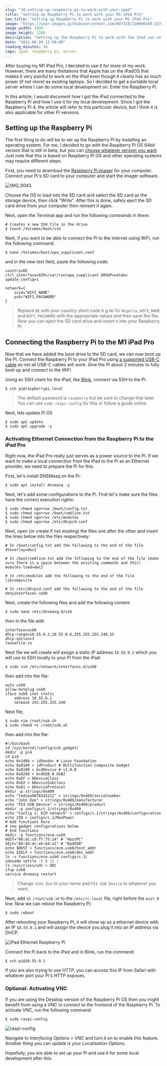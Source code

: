 ```yaml
---
slug: "10-setting-up-raspberry-pi-to-work-with-your-ipad"
title: "Setting up Raspberry Pi to work with your M1 iPad Pro"
seo_title: "Setting up Raspberry Pi to work with your M1 iPad Pro"
image: "https://user-images.githubusercontent.com/807318/130600269-2174e730-5771-4f8f-9509-505df40452af.jpg"
image_width: 1920
image_height: 1280
description: "Setting up the Raspberry Pi to work with the iPad can unlock some productivity on the go if it's something you are interested in."
date: "2021-08-24 12:50:00"
reading_minutes: 10
tags: ipad, raspberry pi, server
---
```


After buying my M1 iPad Pro, I decided to use it for more of my work. However, there are many limitations that Apple has on the iPadOS that makes it very painful to work on the iPad even though it clearly has as much power (if not more) as existing laptops. So I decided to get a portable local server where I can do some local development on. Enter the Raspberry Pi.

In this article, I would document how I got the iPad connected to the Raspberry Pi and how I use it for my local development. Since I got the Raspberry Pi 4, the article will refer to this particular device, but I think it is also applicable for other Pi versions.

## Setting up the Raspberry Pi

The first thing to do will be to set up the Raspberry Pi by installing an operating system. For me, I decided to go with the Raspberry Pi OS 64bit version that is still in beta, but you can [choose whatever version you want](https://www.raspberrypi.org/software/operating-systems/#raspberry-pi-os-32-bit). Just note that this is based on Raspberry Pi OS and other operating systems may require different steps.

First, you need to download the [Raspberry Pi imager](https://www.raspberrypi.org/software/) for your computer. Connect your Pi's SD card to your computer and start the imager software.

![IMG_0043](https://user-images.githubusercontent.com/807318/130601570-3bbeb159-7944-4b39-98da-dc77f403ef09.png)

Choose the OS to load into the SD card and select the SD card as the storage device, then click "Write". After this is done, safely eject the SD card drive from your computer then reinsert it again.

Next, open the Terminal app and run the following commands in there:

```shell
# Creates a new SSH file in the drive
$ touch /Volumes/boot/ssh
```

Next, if you want to be able to connect the Pi to the internet using WiFi, run the following command:

```shell
$ nano /Volumes/boot/wpa_supplicant.conf
```

and in the new text field, paste the following code:

```
country=DE
ctrl_interface=DIR=/var/run/wpa_supplicant GROUP=netdev
update_config=1

network={
    ssid="WIFI_NAME"
    psk="WIFI_PASSWORD"
}
```

> Replace `DE` with your country short code e.g `NG` for `Nigeria`, `WIFI_NAME` and `WIFI_PASSWORD` with the appropriate values and then save the file. Now you can eject the SD card drive and insert it into your Raspberry Pi.

## Connecting the Raspberry Pi to the M1 iPad Pro

Now that we have added the boot drive to the SD card, we can now boot up the Pi. Connect the Raspberry Pi to your iPad Pro using [a supported USB-C cable](https://www.amazon.de/-/en/gp/product/B06Y25Y6WX/ref=ppx_yo_dt_b_asin_title_o06_s00?ie=UTF8&psc=1) as not all USB-C cables will work. Give the Pi about 2 minutes to fully boot up and connect to the WiFi.

Using an SSH client for the iPad, like [Blink](https://apps.apple.com/de/app/blink-shell-mosh-ssh-client/id1156707581?l=en), connect via SSH to the Pi.

```shell
$ ssh pi@raspberrypi.local
```

> The default password is `raspberry` but be sure to change that later. You can use `sudo raspi-config` for this or follow a guide online.

Next, lets update Pi OS

```
$ sudo apt update
$ sudo apt upgrade -y
```

### Activating Ethernet Connection from the Raspberry Pi to the iPad Pro

Right now, the iPad Pro really just serves as a power source to the Pi. If we want to make a local connection from the iPad to the Pi as an Ethernet provider, we need to prepare the Pi for this.

First, let's install DNSMasq on the Pi:

```
$ sudo apt install dnsmasq -y
```

Next, let's add some configurations to the Pi. First let's make sure the files have the correct execution rights:

```
$ sudo chmod ugo+rwx /boot/config.txt
$ sudo chmod ugo+rwx /boot/cmdline.txt
$ sudo chmod ugo+rwx /etc/modules
$ sudo chmod ugo+rwx /etc/dhcpcd.conf
```

Next, open (or create if not existing) the files one after the other and insert the lines below into the files respectively:

```
# In /boot/config.txt add the following to the end of the file
dtoverlay=dwc2

# In /boot/cmdline.txt add the following to the end of the file (make sure there is a space between the existing commands and this)
modules-load=dwc2

# In /etc/modules add the following to the end of the file
libcomposite

# In /etc/dhcpcd.conf add the following to the end of the file
denyinterfaces usb0
```

Next, create the following files and add the following content

```
$ sudo nano /etc/dnsmasq.d/usb
```

then in the file add:

```
interface=usb0
dhcp-range=10.55.0.2,10.55.0.6,255.255.255.248,1h
dhcp-option=3
leasefile-ro
```

Next file we will create will assign a static IP address `10.55.0.1` which you will use to SSH locally to your Pi from the iPad:

```
$ sudo vim /etc/network/interfaces.d/usb0
```

then add into the file:

```
auto usb0
allow-hotplug usb0
iface usb0 inet static
    address 10.55.0.1
    netmask 255.255.255.248
```

Next file,

```
$ sudo vim /root/usb.sh
$ sudo chmod +x /root/usb.sh
```

then add into the file:

```
#!/bin/bash
cd /sys/kernel/config/usb_gadget/
mkdir -p pi4
cd pi4
echo 0x1d6b > idVendor # Linux Foundation
echo 0x0104 > idProduct # Multifunction Composite Gadget
echo 0x0100 > bcdDevice # v1.0.0
echo 0x0200 > bcdUSB # USB2
echo 0xEF > bDeviceClass
echo 0x02 > bDeviceSubClass
echo 0x01 > bDeviceProtocol
mkdir -p strings/0x409
echo "fedcba9876543211" > strings/0x409/serialnumber
echo "John Doe" > strings/0x409/manufacturer
echo "PI4 USB Device" > strings/0x409/product
mkdir -p configs/c.1/strings/0x409
echo "Config 1: ECM network" > configs/c.1/strings/0x409/configuration
echo 250 > configs/c.1/MaxPower
# Add functions here
# see gadget configurations below
# End functions
mkdir -p functions/ecm.usb0
HOST="00:dc:c8:f7:75:14" # "HostPC"
SELF="00:dd:dc:eb:6d:a1" # "BadUSB"
echo $HOST > functions/ecm.usb0/host_addr
echo $SELF > functions/ecm.usb0/dev_addr
ln -s functions/ecm.usb0 configs/c.1/
udevadm settle -t 5 || :
ls /sys/class/udc > UDC
ifup usb0
service dnsmasq restart
```

> Change `John Doe` to your name and `PI4 USB Device` to whatever you want.

Next, add `sh /root/usb.sh` to the `/etc/rc.local` file, right before the `exit 0` line. Now we can reboot the Raspberry Pi:

```
$ sudo reboot
```

After rebooting your Raspberry Pi, it will show up as a ethernet device with an IP `10.55.0.1` and will assign the device you plug it into an IP address via DHCP.

![iPad Ethernet Raspberry Pi](https://user-images.githubusercontent.com/807318/130610188-555c296a-2029-48e7-bd57-5528c5e2d6dc.jpeg)

Connect the Pi back to the iPad and in Blink, run the command:

```
$ ssh pi@10.55.0.1
```

If you are also trying to use HTTP, you can access this IP from Safari with whatever port your Pi's HTTP exposes.

### Optional: Activating VNC

If you are using the Desktop version of the Raspberry Pi OS then you might benefit from using a VNC to connect to the frontend of the Raspberry Pi. To activate VNC, run the following command:

```
$ sudo raspi-config
```

![raspi-config](https://user-images.githubusercontent.com/807318/130606937-8da552f0-5e4d-4f29-8490-4e5ed3e16f10.png)

Navigate to _Interfacing Options > VNC_ and turn it on to enable this feature. Another thing you can update is your _Localisation Options_.

Hopefully, you are able to set up your Pi and use it for some local development after this.
